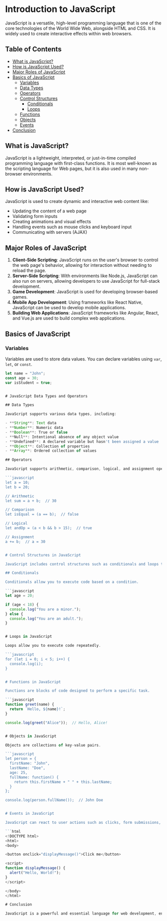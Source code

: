 # Introduction to JavaScript

JavaScript is a versatile, high-level programming language that is one of the core technologies of the World Wide Web, alongside HTML and CSS. It is widely used to create interactive effects within web browsers.

## Table of Contents

- [What is JavaScript?](#what-is-javascript)
- [How is JavaScript Used?](#how-is-javascript-used)
- [Major Roles of JavaScript](#major-roles-of-javascript)
- [Basics of JavaScript](#basics-of-javascript)
  - [Variables](#variables)
  - [Data Types](#data-types)
  - [Operators](#operators)
  - [Control Structures](#control-structures)
    - [Conditionals](#conditionals)
    - [Loops](#loops)
  - [Functions](#functions)
  - [Objects](#objects)
  - [Events](#events)
- [Conclusion](#conclusion)

## What is JavaScript?

JavaScript is a lightweight, interpreted, or just-in-time compiled programming language with first-class functions. It is most well-known as the scripting language for Web pages, but it is also used in many non-browser environments.

## How is JavaScript Used?

JavaScript is used to create dynamic and interactive web content like:

- Updating the content of a web page
- Validating form inputs
- Creating animations and visual effects
- Handling events such as mouse clicks and keyboard input
- Communicating with servers (AJAX)

## Major Roles of JavaScript

1. **Client-Side Scripting**: JavaScript runs on the user's browser to control the web page's behavior, allowing for interaction without needing to reload the page.
2. **Server-Side Scripting**: With environments like Node.js, JavaScript can also run on servers, allowing developers to use JavaScript for full-stack development.
3. **Game Development**: JavaScript is used for developing browser-based games.
4. **Mobile App Development**: Using frameworks like React Native, JavaScript can be used to develop mobile applications.
5. **Building Web Applications**: JavaScript frameworks like Angular, React, and Vue.js are used to build complex web applications.

## Basics of JavaScript

### Variables

Variables are used to store data values. You can declare variables using `var`, `let`, or `const`.

```javascript
let name = "John";
const age = 30;
var isStudent = true;


# JavaScript Data Types and Operators

## Data Types

JavaScript supports various data types, including:

- **String**: Text data
- **Number**: Numeric data
- **Boolean**: True or false
- **Null**: Intentional absence of any object value
- **Undefined**: A declared variable but hasn't been assigned a value
- **Object**: Collection of properties
- **Array**: Ordered collection of values

## Operators

JavaScript supports arithmetic, comparison, logical, and assignment operators.

```javascript
let a = 10;
let b = 20;

// Arithmetic
let sum = a + b;  // 30

// Comparison
let isEqual = (a == b);  // false

// Logical
let andOp = (a < b && b > 15);  // true

// Assignment
a += b;  // a = 30


# Control Structures in JavaScript

JavaScript includes control structures such as conditionals and loops to control the flow of the program.

## Conditionals

Conditionals allow you to execute code based on a condition.

```javascript
let age = 20;

if (age < 18) {
  console.log("You are a minor.");
} else {
  console.log("You are an adult.");
}


# Loops in JavaScript

Loops allow you to execute code repeatedly.

```javascript
for (let i = 0; i < 5; i++) {
  console.log(i);
}


# Functions in JavaScript

Functions are blocks of code designed to perform a specific task.

```javascript
function greet(name) {
  return `Hello, ${name}!`;
}

console.log(greet("Alice"));  // Hello, Alice!


# Objects in JavaScript

Objects are collections of key-value pairs.

```javascript
let person = {
  firstName: "John",
  lastName: "Doe",
  age: 25,
  fullName: function() {
    return this.firstName + " " + this.lastName;
  }
};

console.log(person.fullName());  // John Doe


# Events in JavaScript

JavaScript can react to user actions such as clicks, form submissions, and keyboard inputs.

```html
<!DOCTYPE html>
<html>
<body>

<button onclick="displayMessage()">Click me</button>

<script>
function displayMessage() {
  alert("Hello, World!");
}
</script>

</body>
</html>

# Conclusion

JavaScript is a powerful and essential language for web development, enabling dynamic and interactive experiences. Understanding the basics of JavaScript provides a foundation for building more complex and feature-rich web applications.
